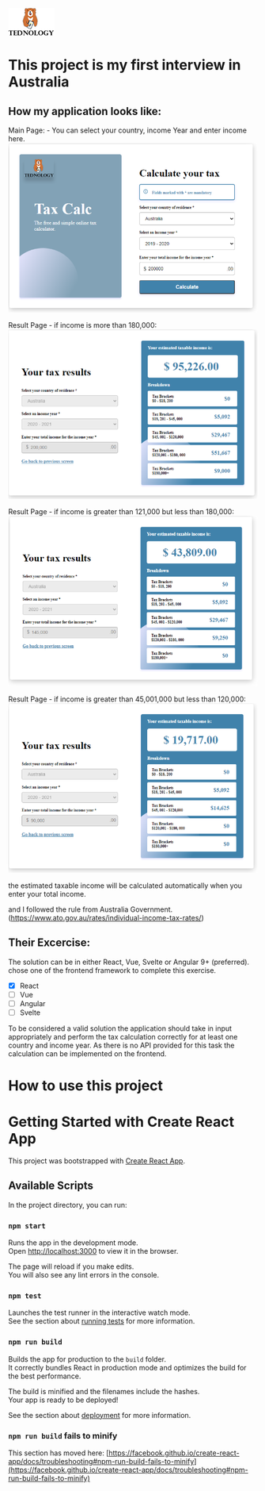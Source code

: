 ![image](https://github.com/teddyan/AustraliaTaxCalc/blob/main/src/img/Tednology.png)
# This project is my first interview in Australia

## How my application looks like:

Main Page: - You can select your country, income Year and enter income here.
![image](https://github.com/teddyan/AustraliaTaxCalc/blob/main/src/img/MainPage.PNG)

Result Page - if income is more than 180,000:
![image](https://github.com/teddyan/AustraliaTaxCalc/blob/main/src/img/ResultPage1.PNG)

Result Page - if income is greater than 121,000 but less than 180,000:
![image](https://github.com/teddyan/AustraliaTaxCalc/blob/main/src/img/ResultPage2.PNG)

Result Page - if income is greater than 45,001,000 but less than 120,000:
![image](https://github.com/teddyan/AustraliaTaxCalc/blob/main/src/img/ResultPage3.PNG)

the estimated taxable income will be calculated automatically when you enter your total income.

and I followed the rule from Australia Government. (https://www.ato.gov.au/rates/individual-income-tax-rates/)

## Their Excercise:

The solution can be in either React, Vue, Svelte or Angular 9+ (preferred).
chose one of the frontend framework to complete this exercise.

- [x] React
- [ ] Vue
- [ ] Angular
- [ ] Svelte

To be considered a valid solution the application should take in input appropriately and perform the tax calculation correctly for at least one country and income year. As there is no API provided for this task the calculation can be implemented on the frontend. 

# How to use this project

# Getting Started with Create React App

This project was bootstrapped with [Create React App](https://github.com/facebook/create-react-app).

## Available Scripts

In the project directory, you can run:

### `npm start`

Runs the app in the development mode.\
Open [http://localhost:3000](http://localhost:3000) to view it in the browser.

The page will reload if you make edits.\
You will also see any lint errors in the console.

### `npm test`

Launches the test runner in the interactive watch mode.\
See the section about [running tests](https://facebook.github.io/create-react-app/docs/running-tests) for more information.

### `npm run build`

Builds the app for production to the `build` folder.\
It correctly bundles React in production mode and optimizes the build for the best performance.

The build is minified and the filenames include the hashes.\
Your app is ready to be deployed!

See the section about [deployment](https://facebook.github.io/create-react-app/docs/deployment) for more information.

### `npm run build` fails to minify

This section has moved here: [https://facebook.github.io/create-react-app/docs/troubleshooting#npm-run-build-fails-to-minify](https://facebook.github.io/create-react-app/docs/troubleshooting#npm-run-build-fails-to-minify)
